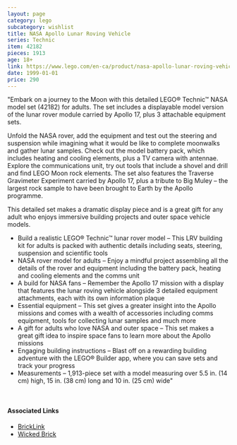 ```yaml
---
layout: page
category: lego
subcategory: wishlist
title: NASA Apollo Lunar Roving Vehicle
series: Technic
item: 42182
pieces: 1913
age: 18+
link: https://www.lego.com/en-ca/product/nasa-apollo-lunar-roving-vehicle-lrv-42182
date: 1999-01-01
price: 290
---
```


"Embark on a journey to the Moon with this detailed LEGO® Technic™ NASA model set (42182) for adults. The set includes a displayable model version of the lunar rover module carried by Apollo 17, plus 3 attachable equipment sets.

Unfold the NASA rover, add the equipment and test out the steering and suspension while imagining what it would be like to complete moonwalks and gather lunar samples. Check out the model battery pack, which includes heating and cooling elements, plus a TV camera with antennae. Explore the communications unit, try out tools that include a shovel and drill and find LEGO Moon rock elements. The set also features the Traverse Gravimeter Experiment carried by Apollo 17, plus a tribute to Big Muley – the largest rock sample to have been brought to Earth by the Apollo programme.

This detailed set makes a dramatic display piece and is a great gift for any adult who enjoys immersive building projects and outer space vehicle models.

* Build a realistic LEGO® Technic™ lunar rover model – This LRV building kit for adults is packed with authentic details including seats, steering, suspension and scientific tools
* NASA rover model for adults – Enjoy a mindful project assembling all the details of the rover and equipment including the battery pack, heating and cooling elements and the comms unit
* A build for NASA fans – Remember the Apollo 17 mission with a display that features the lunar roving vehicle alongside 3 detailed equipment attachments, each with its own information plaque
* Essential equipment – This set gives a greater insight into the Apollo missions and comes with a wealth of accessories including comms equipment, tools for collecting lunar samples and much more
* A gift for adults who love NASA and outer space – This set makes a great gift idea to inspire space fans to learn more about the Apollo missions
* Engaging building instructions – Blast off on a rewarding building adventure with the LEGO® Builder app, where you can save sets and track your progress
* Measurements – 1,913-piece set with a model measuring over 5.5 in. (14 cm) high, 15 in. (38 cm) long and 10 in. (25 cm) wide"

<br>

#### Associated Links
* [BrickLink](https://www.bricklink.com/v2/catalog/catalogitem.page?S=42182-1)
* [Wicked Brick](https://www.wickedbrick.com/en-ca/products/display-case-for-lego-technic-nasa-apollo-lunar-roving-vehicle-lrv-42182)
